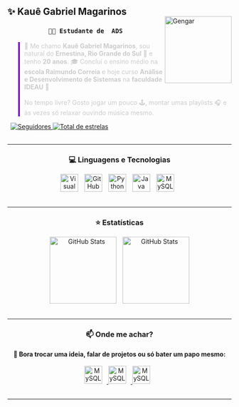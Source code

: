 ## ✨ Kauê Gabriel Magarinos

<div>
    <!-- GIF do Gengar no canto superior direito -->
    <div style = "float: right; margin-top: -25px;">
        <img 
            alt = "Gengar"
            height = "150" 
            align = "right"
            src = "https://i.pinimg.com/originals/4f/d0/c0/4fd0c049c173c9beb5a0101a84deb6f9.gif" 
        />
    </div>
    <!-- Sobre mim -->
    <h3 align = "center"><strong><code>🧑‍💻 Estudante de  ADS</code></strong></h3>
    <!--  -->
    <blockquote style = "border-left: 4px solid #7a1ac6; padding-left: 10px; color: #ccc;">
        👋 Me chamo <strong>Kauê Gabriel Magarinos</strong>, sou natural do <strong>Ernestina, Rio 
        Grande do Sul</strong> 🧉 e tenho <strong>20 anos</strong>. 🎓 Concluí o ensino médio na <strong>escola Raimundo Correia</strong> e hoje curso 
        <strong>Análise e Desenvolvimento de Sistemas</strong> na <strong>faculdade IDEAU</strong> 🧠
        <!--  -->
        <br><br>
        <!--  -->
        No tempo livre? Gosto jogar um pouco 🕹️, montar umas playlists 🎧 e às vezes só relaxar ouvindo música mesmo.
    </blockquote>
</div>

<!-- Contadores -->
<div style = "margin-top: 7px; margin-left: 7px;">
    <!-- Contador de Seguidores e Estrelas  -->
    <a href = "https://github.com/Kaue-14?tab=followers">
        <img 
            alt = "Seguidores" 
            title = "Me siga no GitHub"
            src = "https://custom-icon-badges.demolab.com/github/followers/Kaue-14?color=5109a1&labelColor=3c008e&style=for-the-badge&logo=github&label=Seguidores&logoColor=white"
        />
    </a>
    <!--  -->
    <a href = "https://github.com/Kaue-14?tab=repositories&sort=stargazers">
        <img 
            alt = "Total de estrelas" 
            title = "Total de estrelas GitHub" 
            src = "https://custom-icon-badges.demolab.com/github/stars/Kaue-14?color=7a1ac6&style=for-the-badge&labelColor=6512b4&logo=star&label=estrelas"
        />
    </a>
</div>

<br clear = "both">

---

<h3 align = "center">💻 Linguagens e Tecnologias</h3>

<div align = "center">
    <!-- Icones das liguagens e tecnologias que eu utilizo -->
  <img 
    alt = "Visual Studio Code"
    title = "Visual Studio Code"
    width = "40px"
    style = "padding-right: 10px;"
    src = "https://cdn.jsdelivr.net/gh/devicons/devicon@latest/icons/vscode/vscode-original.svg"
  />
  <!--  -->
  <img 
    alt = "GitHub"
    title = "GitHub"
    width = "40px"
    style = "padding-right: 10px;"
    src = "https://cdn.jsdelivr.net/gh/devicons/devicon@latest/icons/github/github-original.svg"
  />
  <!--  -->
  <img 
    alt = "Python"
    title = "Python"
    width = "40px"
    style = "padding-right: 10px;"
    src = "https://cdn.jsdelivr.net/gh/devicons/devicon/icons/python/python-original.svg"
  />
  <!--  -->
  <img
    alt = "Java"
    title = "Java"
    width = "40px"
    style = "padding-right: 10px;"
    src="https://cdn.jsdelivr.net/gh/devicons/devicon/icons/java/java-original.svg"
  />
  <!--  -->
  <img
    alt = "MySQL"
    title = "MySQL"
    width = "40px"
    style = "padding-right: 10px;"
    src = "https://cdn.jsdelivr.net/gh/devicons/devicon/icons/mysql/mysql-original.svg"
  />

</div>

<br clear = "both">

---

<h3 align = "center">⭐ Estatísticas</h3>

<div align = "center">
    <img 
        alt = "GitHub Stats" 
        height = "150" 
        style="padding-right: 10px;" 
        src = "https://github-readme-stats.vercel.app/api?username=Kaue-14&show_icons=true&include_all_commits=true&locale=pt-br&bg_color=000000&icon_color=6512b4&text_color=ccc&title_color=7a1ac6&hide_border=true&custom_title=Estastísticas" 
    />
    <!--  -->
    <img 
        alt = "GitHub Stats" 
        height = "150" 
        src = "https://github-readme-stats.vercel.app/api/top-langs/?username=Kaue-14&theme=transparent&bg_color=000000&icon_color=6512b4&text_color=ccc&title_color=7a1ac6&hide_border=true&layout=compact&custom_title=Tecnologias" 
    />
</div>

<br clear = "both">
  
---

<h3 align = "center">📫 Onde me achar?</h3>
<h4 align = "center">💬 Bora trocar uma ideia, falar de projetos ou só bater um papo mesmo:</h4>

<!--Icone que redireciona pra minhas redes sociais -->
<div align = "center">
    <a href = "https://discord.com/users/558725940180418570" target="_blank">
        <img
            alt = "MySQL"
            title = "MySQL"
            width = "40px"
            style = "padding-right: 10px;"
            src = "https://raw.githubusercontent.com/maurodesouza/profile-readme-generator/master/src/assets/icons/social/discord/default.svg"
        />
    </a>
    <!-- Uma opção pra causo eu queira adicionar futuramente com outros -->
    <!-- <a href = "https://wa.me/+5554996020056" target="_blank">
        <img
            alt = "MySQL"
            title = "MySQL"
            width = "40px"
            style = "padding-right: 10px;"
            src = "https://raw.githubusercontent.com/maurodesouza/profile-readme-generator/master/src/assets/icons/social/whatsapp/default.svg"
        />
    </a> -->
    <!--  -->
    <a href = "https://www.linkedin.com/in/kauê-gabriel-magarinos-77b488320" target="_blank">
        <img
            alt = "MySQL"
            title = "MySQL"
            width = "40px"
            style = "padding-right: 10px;"
            src = "https://raw.githubusercontent.com/maurodesouza/profile-readme-generator/master/src/assets/icons/social/linkedin/default.svg"
        />
    </a>
    <!--  -->
    <a href = "mailto:kauegabriel815@gmail.com" target="_blank">
        <img
            alt = "MySQL"
            title = "MySQL"
            width = "40px"
            style = "padding-right: 10px;"
            src = "https://raw.githubusercontent.com/maurodesouza/profile-readme-generator/master/src/assets/icons/social/gmail/default.svg"
        />
    </a>
</div>

<br clear = "both">

----